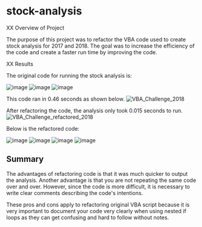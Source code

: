 # stock-analysis
XX Overview of Project

The purpose of this project was to refactor the VBA code used to create stock analysis for 2017 and 2018. The goal was to increase the efficiency of the code and create a faster run time by improving the code.

XX Results

The original code for running the stock analysis is:

![image](https://user-images.githubusercontent.com/114033254/204890142-4602c860-3826-4f81-8906-e0fa4fe67dbf.png)
![image](https://user-images.githubusercontent.com/114033254/204890253-3a16a79c-8f0e-4246-97d6-0aa2f8fb13b9.png)
![image](https://user-images.githubusercontent.com/114033254/204890391-095af69f-65a1-4c15-9334-351725aa91de.png)

This code ran in 0.46 seconds as shown below.
![VBA_Challenge_2018](https://user-images.githubusercontent.com/114033254/204890512-e2278126-6c98-404b-a43a-74f2959abb26.png)

After refactoring the code, the analysis only took 0.015 seconds to run.  
![VBA_Challenge_refactored_2018](https://user-images.githubusercontent.com/114033254/204890776-e6a45f35-49ca-45b5-950a-b4d8dde85887.png)

Below is the refactored code:

![image](https://user-images.githubusercontent.com/114033254/204890847-fab74d3c-3caa-445b-8912-8794f99b9402.png)
![image](https://user-images.githubusercontent.com/114033254/204890903-fb8d5824-e8b4-4d3d-a544-2c01f20e6d8f.png)
![image](https://user-images.githubusercontent.com/114033254/204890976-f07d2215-3b2f-46a9-8bc0-28cf46a59f2b.png)
![image](https://user-images.githubusercontent.com/114033254/204891044-cb767b6d-5180-4828-bec7-e69b59f57da8.png)

## Summary

The advantages of refactoring code is that it was much quicker to output the analysis. Another advantage is that you are not repeating the same code over and over.
However, since the code is more difficult, it is necessary to write clear comments describing the code's intentions.

These pros and cons apply to refactoring original VBA script because it is very important to document your code very clearly when using nested if loops as they can get confusing and hard to follow without notes.









